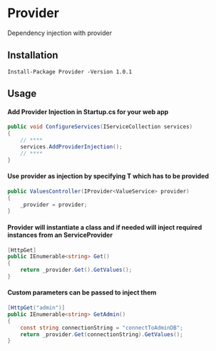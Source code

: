 # Provider
Dependency injection with provider

## Installation

```
Install-Package Provider -Version 1.0.1
```

## Usage

#### Add Provider Injection in Startup.cs for your web app

```csharp
public void ConfigureServices(IServiceCollection services)
{
    // ****
    services.AddProviderInjection();
    // ****
}
```

#### Use provider as injection by specifying T which has to be provided
  
```csharp
public ValuesController(IProvider<ValueService> provider)
{
    _provider = provider;
}
```

####  Provider will instantiate a class and if needed will inject required instances from an ServiceProvider

```csharp
[HttpGet]
public IEnumerable<string> Get()
{
    return _provider.Get().GetValues();
}
```

####  Custom parameters can be passed to inject them

```csharp
[HttpGet("admin")]
public IEnumerable<string> GetAdmin()
{
	const string connectionString = "connectToAdminDB";
	return _provider.Get(connectionString).GetValues();
}
```
